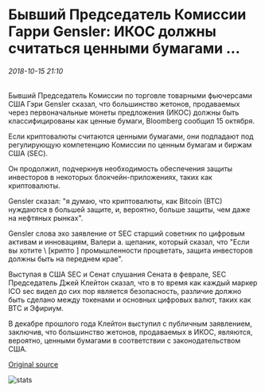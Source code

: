 # Бывший Председатель Комиссии Гарри Gensler: ИКОС должны считаться ценными бумагами ...

###### 2018-10-15 21:10

Бывший Председатель Комиссии по торговле товарными фьючерсами США Гэри Gensler сказал, что большинство жетонов, продаваемых через первоначальные монеты предложения (ИКОС) должны быть классифицированы как ценные бумаги, Bloomberg сообщил 15 октября.

Если криптовалюты считаются ценными бумагами, они подпадают под регулирующую компетенцию Комиссии по ценным бумагам и биржам США (SEC).

Он продолжил, подчеркнув необходимость обеспечения защиты инвесторов в некоторых блокчейн-приложениях, таких как криптовалюты.

Gensler сказал: "я думаю, что криптовалюты, как Bitcoin (BTC) нуждаются в большей защите, и, вероятно, больше защиты, чем даже на нефтяных рынках".

Gensler слова эхо заявление от SEC старший советник по цифровым активам и инновациям, Валери а. щепаник, который сказал, что "Если вы хотите \ [крипто \] промышленности процветать, защита инвесторов должны быть на переднем крае".

Выступая в США SEC и Сенат слушания Сената в феврале, SEC Председатель Джей Клейтон сказал, что в то время как каждый маркер ICO sec видел до сих пор является безопасность, различие должно быть сделано между токенами и основных цифровых валют, таких как BTC и Эфириум.

В декабре прошлого года Клейтон выступил с публичным заявлением, заключив, что большинство жетонов, продаваемых в ИКОС, являются, вероятно, ценными бумагами в соответствии с законодательством США.

[Original source](https://cointelegraph.com/news/former-cftc-chairman-gary-gensler-icos-should-be-considered-securities)

![stats](https://c.statcounter.com/11760860/0/a89fa40b/1/ "stats")